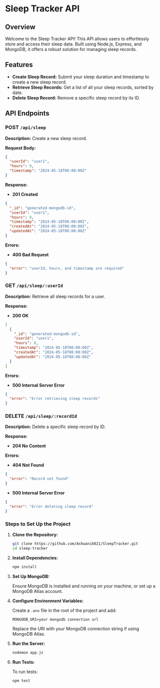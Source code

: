 # Sleep Tracker API

## Overview

Welcome to the Sleep Tracker API! This API allows users to effortlessly store and access their sleep data. Built using Node.js, Express, and MongoDB, it offers a robust solution for managing sleep records.

## Features

- **Create Sleep Record:** Submit your sleep duration and timestamp to create a new sleep record.
- **Retrieve Sleep Records:** Get a list of all your sleep records, sorted by date.
- **Delete Sleep Record:** Remove a specific sleep record by its ID.

## API Endpoints

### POST `/api/sleep`

**Description:** Create a new sleep record.

**Request Body:**

```json
{
  "userId": "user1",
  "hours": 8,
  "timestamp": "2024-05-18T08:00:00Z"
}
```

**Response:**

- **201 Created**

```json
{
  "_id": "generated-mongodb-id",
  "userId": "user1",
  "hours": 8,
  "timestamp": "2024-05-18T08:00:00Z",
  "createdAt": "2024-05-18T08:00:00Z",
  "updatedAt": "2024-05-18T08:00:00Z"
}
```

**Errors:**

- **400 Bad Request**

```json
{
  "error": "userId, hours, and timestamp are required"
}
```

### GET `/api/sleep/:userId`

**Description:** Retrieve all sleep records for a user.

**Response:**

- **200 OK**

```json
[
  {
    "_id": "generated-mongodb-id",
    "userId": "user1",
    "hours": 8,
    "timestamp": "2024-05-18T08:00:00Z",
    "createdAt": "2024-05-18T08:00:00Z",
    "updatedAt": "2024-05-18T08:00:00Z"
  }
]
```

**Errors:**

- **500 Internal Server Error**

```json
{
  "error": "Error retrieving sleep records"
}
```

### DELETE `/api/sleep/:recordId`

**Description:** Delete a specific sleep record by ID.

**Response:**

- **204 No Content**

**Errors:**

- **404 Not Found**

```json
{
  "error": "Record not found"
}
```

- **500 Internal Server Error**

```json
{
  "error": "Error deleting sleep record"
}
```

### Steps to Set Up the Project

1. **Clone the Repository:**

   ```sh
   git clone https://github.com/Ashwani6021/SleepTracker.git
   cd sleep-tracker
   ```

2. **Install Dependencies:**

   ```sh
   npm install
   ```

3. **Set Up MongoDB:**

   Ensure MongoDB is installed and running on your machine, or set up a MongoDB Atlas account.

4. **Configure Environment Variables:**

   Create a `.env` file in the root of the project and add:

   ```env
   MONGODB_URI=your mongodb connection url
   ```

   Replace the URI with your MongoDB connection string if using MongoDB Atlas.

5. **Run the Server:**

   ```sh
   nodemon app.js
   ```

6. **Run Tests:**

   To run tests:

   ```sh
   npm test
   ```
